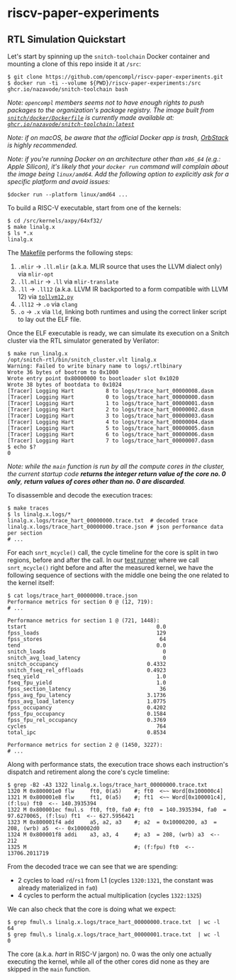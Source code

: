 # riscv-paper-experiments

## RTL Simulation Quickstart

Let's start by spinning up the `snitch-toolchain` Docker container and mounting
a clone of this repo inside it at `/src`:

```shell
$ git clone https://github.com/opencompl/riscv-paper-experiments.git
$ docker run -ti --volume ${PWD}/riscv-paper-experiments:/src ghcr.io/nazavode/snitch-toolchain bash
```

*Note: `opencompl` members seems not to have enough rights to push packages to the organization's
package registry. The image built from [`snitch/docker/Dockerfile`](snitch/docker/Dockerfile) is currently made available at:
[`ghcr.io/nazavode/snitch-toolchain:latest`](https://github.com/users/nazavode/packages/container/package/snitch-toolchain)*

*Note: if on macOS, be aware that the official Docker app is trash, [OrbStack](https://orbstack.dev/) is highly recommended.*

*Note: if you're running Docker on an architecture other than `x86_64` (e.g.: Apple Silicon),
it's likely that your `docker run` command will complain about the image being `linux/amd64`.
Add the following option to explicitly ask for a specific platform and avoid issues:*

```shell
$docker run --platform linux/amd64 ...
```

To build a RISC-V executable, start from one of the kernels:

```shell
$ cd /src/kernels/axpy/64xf32/
$ make linalg.x
$ ls *.x
linalg.x
```

The [Makefile](kernels/axpy/64xf32/Makefile) performs the following steps:

1. `.mlir` -> `.ll.mlir` (a.k.a. MLIR source that uses the LLVM dialect only) via `mlir-opt`
2. `.ll.mlir` -> `.ll` via `mlir-translate`
3. `.ll` -> `.ll12` (a.k.a. LLVM IR backported to a form compatible with LLVM 12) via [`tollvm12.py`](snitch/tollvm12.py)
4. `.ll12` -> `.o` via `clang`
5. `.o` -> `.x` via `lld`, linking both runtimes and using the correct linker script to lay out the ELF file.

Once the ELF executable is ready, we can simulate its execution on a Snitch
cluster via the RTL simulator generated by Verilator:

```shell
$ make run_linalg.x
/opt/snitch-rtl/bin/snitch_cluster.vlt linalg.x
Warning: Failed to write binary name to logs/.rtlbinary
Wrote 36 bytes of bootrom to 0x1000
Wrote entry point 0x80000000 to bootloader slot 0x1020
Wrote 38 bytes of bootdata to 0x1024
[Tracer] Logging Hart          8 to logs/trace_hart_00000008.dasm
[Tracer] Logging Hart          0 to logs/trace_hart_00000000.dasm
[Tracer] Logging Hart          1 to logs/trace_hart_00000001.dasm
[Tracer] Logging Hart          2 to logs/trace_hart_00000002.dasm
[Tracer] Logging Hart          3 to logs/trace_hart_00000003.dasm
[Tracer] Logging Hart          4 to logs/trace_hart_00000004.dasm
[Tracer] Logging Hart          5 to logs/trace_hart_00000005.dasm
[Tracer] Logging Hart          6 to logs/trace_hart_00000006.dasm
[Tracer] Logging Hart          7 to logs/trace_hart_00000007.dasm
$ echo $?
0
```

*Note: while the `main` function is run by all the compute cores in the cluster,
the current startup code **returns the integer return value of the core no. 0 only**,
**return values of cores other than no. 0 are discarded**.*

To disassemble and decode the execution traces:

```shell
$ make traces
$ ls linalg.x.logs/*
linalg.x.logs/trace_hart_00000000.trace.txt  # decoded trace
linalg.x.logs/trace_hart_00000000.trace.json # json performance data per section 
# ...
```

For each `snrt_mcycle()` call, the cycle timeline for the core is split in two regions,
before and after the call. In our [test runner](kernels/axpy/64xf32/main.c)
where we call `snrt_mcycle()` right before and after the measured kernel, we have the
following sequence of sections with the middle one being the one related to the kernel itself:

```shell
$ cat logs/trace_hart_00000000.trace.json
Performance metrics for section 0 @ (12, 719):
# ...

Performance metrics for section 1 @ (721, 1448):
tstart                                         0.0
fpss_loads                                     129
fpss_stores                                     64
tend                                           0.0
snitch_loads                                     0
snitch_avg_load_latency                          0
snitch_occupancy                            0.4332
snitch_fseq_rel_offloads                    0.4923
fseq_yield                                     1.0
fseq_fpu_yield                                 1.0
fpss_section_latency                            36
fpss_avg_fpu_latency                        3.1736
fpss_avg_load_latency                       1.0775
fpss_occupancy                              0.4202
fpss_fpu_occupancy                          0.1584
fpss_fpu_rel_occupancy                      0.3769
cycles                                         764
total_ipc                                   0.8534

Performance metrics for section 2 @ (1450, 3227):
# ...
```

Along with performance stats, the execution trace shows each instruction's
dispatch and retirement along the core's cycle timeline:

```shell
$ grep -B2 -A3 1322 linalg.x.logs/trace_hart_00000000.trace.txt
1320 M 0x800001e0 flw     ft0, 0(a5)    #; ft0  <~~ Word[0x100000c4]
1321 M 0x800001e8 flw     ft1, 0(a5)    #; ft1  <~~ Word[0x100001c4], (f:lsu) ft0  <-- 140.3935394
1322 M 0x800001ec fmul.s  ft0, ft0, fa0 #; ft0  = 140.3935394, fa0  = 97.6270065, (f:lsu) ft1  <-- 627.5956421
1323 M 0x800001f4 add     a5, a2, a3    #; a2  = 0x10000200, a3  = 208, (wrb) a5  <-- 0x100002d0
1324 M 0x800001f8 addi    a3, a3, 4     #; a3  = 208, (wrb) a3  <-- 212
1325 M                                  #; (f:fpu) ft0  <-- 13706.2011719

```

From the decoded trace we can see that we are spending:

* 2 cycles to load `rd`/`rs1` from L1 (cycles `1320:1321`,
  the constant was already materialized in `fa0`)
* 4 cycles to perform the actual multiplication (cycles `1322:1325`)

We can also check that the core is doing what we expect:

```shell
$ grep fmul\.s linalg.x.logs/trace_hart_00000000.trace.txt  | wc -l
64
$ grep fmul\.s linalg.x.logs/trace_hart_00000001.trace.txt  | wc -l
0
```

The core (a.k.a. *hart* in RISC-V jargon) no. 0 was the only one actually
executing the kernel, while all of the other cores did none as they are
skipped in the `main` function.
